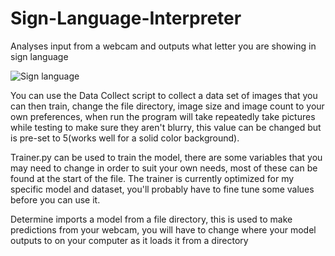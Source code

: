 # Sign-Language-Interpreter
Analyses input from a webcam and outputs what letter you are showing in sign language

![Sign language](https://user-images.githubusercontent.com/71618484/93732209-548aab80-fb9e-11ea-8a6b-ed99ac30c0e3.gif)


You can use the Data Collect script to collect a data set of images that you can then train, change the file directory, image size and image count to your own preferences, when run the program will take repeatedly take pictures while testing to make sure they aren't blurry, this value can be changed but is pre-set to 5(works well for a solid color background).

Trainer.py can be used to train the model, there are some variables that you may need to change in order to suit your own needs, most of these can be found at the start of the file. The trainer is currently optimized for my specific model and dataset, you'll probably have to fine tune some values before you can use it.

Determine imports a model from a file directory, this is used to make predictions from your webcam, you will have to change where your model outputs to on your computer as it loads it from a directory

